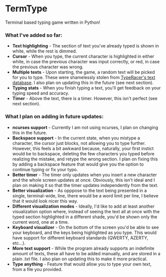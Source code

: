 # TermType
Terminal based typing game written in Python!


### What I've added so far:

- **Text highlighting** - The section of text you've already typed is shown in white, while the rest is dimmed.
- **Cursor** - When you type, the current character is highlighted in either white, in case the previous character was input correctly, or red, in case the previous character was wrong.
- **Multiple texts** - Upon starting, the game, a random text will be picked for you to type. These were shamelessly stolen from [TypeRacer's text database](https://data.typeracer.com/pit/texts). I also plan on updating this in the future (see next section).
- **Typing stats** - When you finish typing a text, you'll get feedback on your typing speed and accuracy.
- **Timer** - Above the text, there is a timer. However, this isn't perfect (see next section).


### What I plan on adding in future updates:

- **ncurses support** - Currently I am not using ncurses, I plan on changing this in the future.
- **Backspace support** - In the current state, when you mistype a character, the cursor just blocks, not allowing you to type further. However, this feels a bit awkward because, naturally, your first instict would be to backspace, deleting the few characters you typed before realizing the mistake, and retype the wrong section. I plan on fixing this by adding a backspace feature that would give you the option to continue typing or fix your typo.
- **Better timer** - The timer only updates when you insert a new character and the whole screen updates at once. Obviously, this isn't ideal and I plan on making it so that the timer updates independently from the text.
- **Better visualization** - As opppose to the text being presented in a single, terminal-wide, line, there would be a word limit per line, I believe that it would look nicer this way.
- **Different visualization modes** - Ideally, I'd like to add at least another visualization option where, instead of seeing the text all at once with the typed section highlighted in a different shade, you'd be shown only the current word, one at a time.
- **Keyboard visualizer** - On the bottom of the screen you'd be able to see your keyboard, and the keys being highlighted as you type. This would have support for different keyboard standards (QWERTY, AZERTY, etc...).
- **More text support** - While the program already supports an indefinite amount of texts, these all have to be added manually, and are stored in a plain .txt file. I also plan on updating this to make it more practical.
- **Type anything** - Feature that would allow you to type your own text, from a file you provided.

